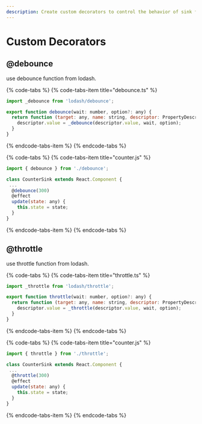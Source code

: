 ```yaml
---
description: Create custom decorators to control the behavior of sink functions.
---
```


# Custom Decorators

## @debounce

use debounce function from lodash.

{% code-tabs %}
{% code-tabs-item title="debounce.ts" %}
```javascript
import _debounce from 'lodash/debounce';

export function debounce(wait: number, option?: any) {
  return function (target: any, name: string, descriptor: PropertyDescriptor) {
    descriptor.value = _debounce(descriptor.value, wait, option);
  }
}
```
{% endcode-tabs-item %}
{% endcode-tabs %}

{% code-tabs %}
{% code-tabs-item title="counter.js" %}
```jsx
import { debounce } from './debounce';

class CounterSink extends React.Component {
 ...
  @debounce(300)
  @effect
  update(state: any) {
    this.state = state;
  }
}
```
{% endcode-tabs-item %}
{% endcode-tabs %}

## @throttle

use throttle function from lodash.

{% code-tabs %}
{% code-tabs-item title="throttle.ts" %}
```javascript
import _throttle from 'lodash/throttle';

export function throttle(wait: number, option?: any) {
  return function (target: any, name: string, descriptor: PropertyDescriptor) {
    descriptor.value = _throttle(descriptor.value, wait, option);
  }
}
```
{% endcode-tabs-item %}
{% endcode-tabs %}

{% code-tabs %}
{% code-tabs-item title="counter.js" %}
```jsx
import { throttle } from './throttle';

class CounterSink extends React.Component {
 ...
  @throttle(300)
  @effect
  update(state: any) {
    this.state = state;
  }
}
```
{% endcode-tabs-item %}
{% endcode-tabs %}

